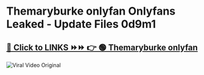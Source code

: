 
 # Themaryburke onlyfan Onlyfans Leaked - Update Files 0d9m1

## <h2><a href="https://clipsfans.com/Themaryburke_onlyfan&ref=git">🔗 Click to LINKS ⏩⏩ 👉 🟢 Themaryburke onlyfan </a></h2>

<a href="https://clipsfans.com/Themaryburke_onlyfan&ref=git" rel="nofollow" data-target="animated-image.originalLink"><img src="https://i.ibb.co.com/xMMVF88/686577567.gif" alt="Viral Video Original" style="max-width: 100%; display: inline-block;" data-target="animated-image.originalImage"></a>

